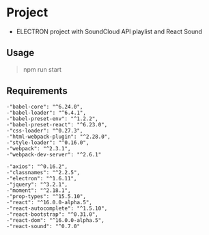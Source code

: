 # Project

- ELECTRON project with SoundCloud API playlist and React Sound

## Usage

> npm run start

## Requirements

    -"babel-core": "^6.24.0",
    -"babel-loader": "^6.4.1",
    -"babel-preset-env": "^1.2.2",
    -"babel-preset-react": "^6.23.0",
    -"css-loader": "^0.27.3",
    -"html-webpack-plugin": "^2.28.0",
    -"style-loader": "^0.16.0",
    -"webpack": "^2.3.1",
    -"webpack-dev-server": "^2.6.1"

    -"axios": "^0.16.2",
    -"classnames": "^2.2.5",
    -"electron": "^1.6.11",
    -"jquery": "^3.2.1",
    -"moment": "^2.18.1",
    -"prop-types": "^15.5.10",
    -"react": "^16.0.0-alpha.5",
    -"react-autocomplete": "^1.5.10",
    -"react-bootstrap": "^0.31.0",
    -"react-dom": "^16.0.0-alpha.5",
    -"react-sound": "^0.7.0"


